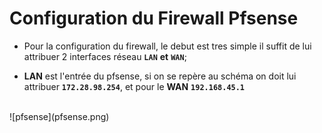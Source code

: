 # Configuration du Firewall Pfsense

- Pour la configuration du firewall, le debut est tres simple il suffit de lui attribuer 2 interfaces réseau **`LAN`** **et** **`WAN`**;

- **LAN** est l'entrée du pfsense, si on se repère au schéma on doit lui attribuer **`172.28.98.254`**, et pour le **WAN** **`192.168.45.1`**
</br>
![pfsense](pfsense.png)